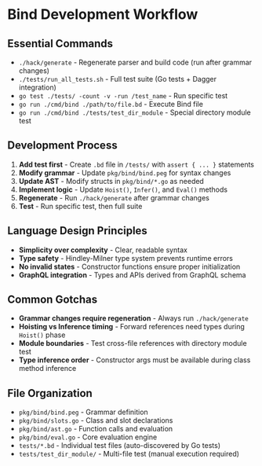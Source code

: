 # Bind Development Workflow

## Essential Commands
- `./hack/generate` - Regenerate parser and build code (run after grammar changes)
- `./tests/run_all_tests.sh` - Full test suite (Go tests + Dagger integration)
- `go test ./tests/ -count -v -run /test_name` - Run specific test
- `go run ./cmd/bind ./path/to/file.bd` - Execute Bind file
- `go run ./cmd/bind ./tests/test_dir_module` - Special directory module test

## Development Process
1. **Add test first** - Create `.bd` file in `/tests/` with `assert { ... }` statements
2. **Modify grammar** - Update `pkg/bind/bind.peg` for syntax changes
3. **Update AST** - Modify structs in `pkg/bind/*.go` as needed
4. **Implement logic** - Update `Hoist()`, `Infer()`, and `Eval()` methods
5. **Regenerate** - Run `./hack/generate` after grammar changes
6. **Test** - Run specific test, then full suite

## Language Design Principles
- **Simplicity over complexity** - Clear, readable syntax
- **Type safety** - Hindley-Milner type system prevents runtime errors
- **No invalid states** - Constructor functions ensure proper initialization
- **GraphQL integration** - Types and APIs derived from GraphQL schema

## Common Gotchas
- **Grammar changes require regeneration** - Always run `./hack/generate`
- **Hoisting vs Inference timing** - Forward references need types during `Hoist()` phase
- **Module boundaries** - Test cross-file references with directory module test
- **Type inference order** - Constructor args must be available during class method inference

## File Organization
- `pkg/bind/bind.peg` - Grammar definition
- `pkg/bind/slots.go` - Class and slot declarations
- `pkg/bind/ast.go` - Function calls and evaluation
- `pkg/bind/eval.go` - Core evaluation engine
- `tests/*.bd` - Individual test files (auto-discovered by Go tests)
- `tests/test_dir_module/` - Multi-file test (manual execution required)
